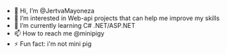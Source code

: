 - 👋 Hi, I’m @JertvaMayoneza
- 👀 I’m interested in Web-api projects that can help me improve my skills
- 🌱 I’m currently learning C# .NET/ASP.NET
- 📫 How to reach me @minipigy
- ⚡ Fun fact: i'm not mini pig

<!---
JertvaMayoneza/JertvaMayoneza is a ✨ special ✨ repository because its `README.md` (this file) appears on your GitHub profile.
You can click the Preview link to take a look at your changes.
--->

